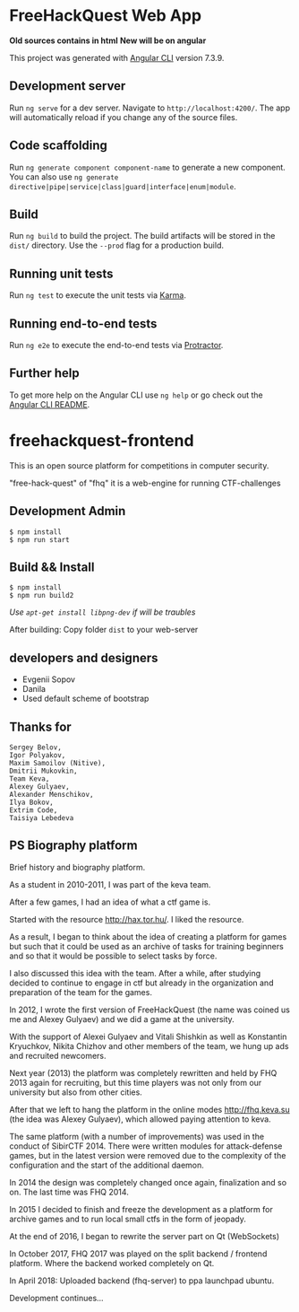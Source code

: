 # FreeHackQuest Web App

**Old sources contains in html**
**New will be on angular**

This project was generated with [Angular CLI](https://github.com/angular/angular-cli) version 7.3.9.

## Development server

Run `ng serve` for a dev server. Navigate to `http://localhost:4200/`. The app will automatically reload if you change any of the source files.

## Code scaffolding

Run `ng generate component component-name` to generate a new component. You can also use `ng generate directive|pipe|service|class|guard|interface|enum|module`.

## Build

Run `ng build` to build the project. The build artifacts will be stored in the `dist/` directory. Use the `--prod` flag for a production build.

## Running unit tests

Run `ng test` to execute the unit tests via [Karma](https://karma-runner.github.io).

## Running end-to-end tests

Run `ng e2e` to execute the end-to-end tests via [Protractor](http://www.protractortest.org/).

## Further help

To get more help on the Angular CLI use `ng help` or go check out the [Angular CLI README](https://github.com/angular/angular-cli/blob/master/README.md).


# freehackquest-frontend

This is an open source platform for competitions in computer security.

"free-hack-quest" of "fhq" it is a web-engine for running CTF-challenges

## Development Admin

```
$ npm install
$ npm run start
```

## Build && Install

```
$ npm install
$ npm run build2
```

*Use `apt-get install libpng-dev` if will be traubles*


After building: Copy folder `dist` to your web-server

## developers and designers

* Evgenii Sopov
* Danila
* Used default scheme of bootstrap

## Thanks for

	Sergey Belov,
	Igor Polyakov,
	Maxim Samoilov (Nitive),
	Dmitrii Mukovkin,
	Team Keva,
	Alexey Gulyaev,
	Alexander Menschikov,
	Ilya Bokov,
	Extrim Code,
	Taisiya Lebedeva

	
## PS Biography platform

Brief history and biography platform.

As a student in 2010-2011, I was part of the keva team.

After a few games, I had an idea of what a ctf game is.

Started with the resource http://hax.tor.hu/. I liked the resource.

As a result, I began to think about the idea of creating a platform for games but such that it could be used as an archive of tasks for training beginners and so that it would be possible to select tasks by force.

I also discussed this idea with the team. After a while, after studying decided to continue to engage in ctf but already in the organization and preparation of the team for the games.

In 2012, I wrote the first version of FreeHackQuest (the name was coined us me and Alexey Gulyaev) and we did a game at the university.

With the support of Alexei Gulyaev and Vitali Shishkin as well as Konstantin Kryuchkov, Nikita Chizhov and other members of the team, we hung up ads and recruited newcomers.

Next year (2013) the platform was completely rewritten and held by FHQ 2013 again for recruiting, but this time players was not only from our university but also from other cities.

After that we left to hang the platform in the online modes http://fhq.keva.su (the idea was Alexey Gulyaev), which allowed paying attention to keva.

The same platform (with a number of improvements) was used in the conduct of SibirCTF 2014. There were written modules for attack-defense games, but in the latest version were removed due to the complexity of the configuration and the start of the additional daemon.

In 2014 the design was completely changed once again, finalization and so on. The last time was FHQ 2014.

In 2015 I decided to finish and freeze the development as a platform for archive games and to run local small ctfs in the form of jeopady.

At the end of 2016, I began to rewrite the server part on Qt (WebSockets)

In October 2017, FHQ 2017 was played on the split backend / frontend platform. Where the backend worked completely on Qt.

In April 2018: Uploaded backend (fhq-server) to ppa launchpad ubuntu.

Development continues...


